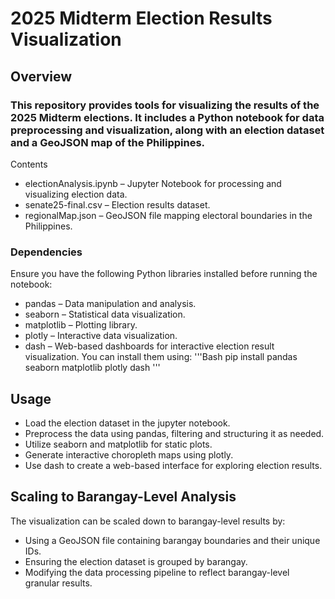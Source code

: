 # 2025 Midterm Election Results Visualization

## Overview
### This repository provides tools for visualizing the results of the 2025 Midterm elections. It includes a Python notebook for data preprocessing and visualization, along with an election dataset and a GeoJSON map of the Philippines.
Contents
- electionAnalysis.ipynb – Jupyter Notebook for processing and visualizing election data.
- senate25-final.csv – Election results dataset.
- regionalMap.json – GeoJSON file mapping electoral boundaries in the Philippines.
### Dependencies
Ensure you have the following Python libraries installed before running the notebook:
- pandas – Data manipulation and analysis.
- seaborn – Statistical data visualization.
- matplotlib – Plotting library.
- plotly – Interactive data visualization.
- dash – Web-based dashboards for interactive election result visualization.
You can install them using:
'''Bash
pip install pandas seaborn matplotlib plotly dash
'''
## Usage
- Load the election dataset in the jupyter notebook.
- Preprocess the data using pandas, filtering and structuring it as needed.
- Utilize seaborn and matplotlib for static plots.
- Generate interactive choropleth maps using plotly.
- Use dash to create a web-based interface for exploring election results.
## Scaling to Barangay-Level Analysis
The visualization can be scaled down to barangay-level results by:
- Using a GeoJSON file containing barangay boundaries and their unique IDs.
- Ensuring the election dataset is grouped by barangay.
- Modifying the data processing pipeline to reflect barangay-level granular results.
